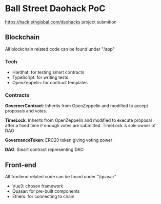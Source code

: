 # Ball Street Daohack PoC

https://hack.ethglobal.com/daohacks project submition

## Blockchain
All blockchain related code can be found under "/app"

### Tech
- Hardhat: for testing smart contracts
- TypeScript: for writing tests
- OpenZeppelin: for contract templates

### Contracts
**GovernerContract**:
Inherits from OpenZeppelin and modified to accept proposals and votes.

**TimeLock**:
Inherits from OpenZeppelin and modified to execute proposal after a fixed time if enough votes are submitted.
TimeLock is sole owner of DAO

**GovernanceToken**:
ERC20 token giving voting power

**DAO**:
Smart contract representing DAO



## Front-end
All frontend related code can be found under "/quasar"
- Vue3: chosen framework
- Quasar: for pre-built components
- Ethers: for connecting to chain
